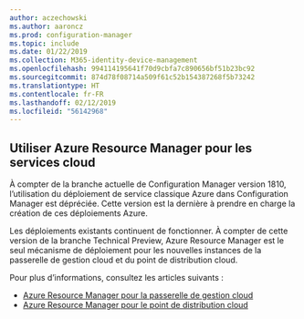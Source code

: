 ```yaml
---
author: aczechowski
ms.author: aaroncz
ms.prod: configuration-manager
ms.topic: include
ms.date: 01/22/2019
ms.collection: M365-identity-device-management
ms.openlocfilehash: 994114195641f70d9cbfa7c890656bf51b23bc92
ms.sourcegitcommit: 874d78f08714a509f61c52b154387268f5b73242
ms.translationtype: HT
ms.contentlocale: fr-FR
ms.lasthandoff: 02/12/2019
ms.locfileid: "56142968"
---
```

## <a name="bkmk_arm"></a> Utiliser Azure Resource Manager pour les services cloud
<!--3605704-->

À compter de la branche actuelle de Configuration Manager version 1810, l’utilisation du déploiement de service classique Azure dans Configuration Manager est dépréciée. Cette version est la dernière à prendre en charge la création de ces déploiements Azure. 

Les déploiements existants continuent de fonctionner. À compter de cette version de la branche Technical Preview, Azure Resource Manager est le seul mécanisme de déploiement pour les nouvelles instances de la passerelle de gestion cloud et du point de distribution cloud.

Pour plus d’informations, consultez les articles suivants :

- [Azure Resource Manager pour la passerelle de gestion cloud](/sccm/core/clients/manage/cmg/plan-cloud-management-gateway#azure-resource-manager)  
- [Azure Resource Manager pour le point de distribution cloud](/sccm/core/plan-design/hierarchy/use-a-cloud-based-distribution-point#azure-resource-manager)

